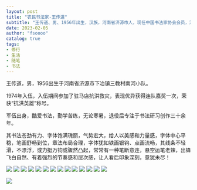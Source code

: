 ```yaml
---
layout: post
title: "农民书法家-王传道"
subtitle: "王传道、男、1956年出生，汉族，河南省济源市人，现任中国书法家协会会员，河南省人大书画研究院研究员，河南省黄河书画院资深会员。"
date: 2023-02-05
author: "fsoooo"
catalog: true
tags:
- 修行
- 生活
- 随笔
- 书法
---
```


王传道，男，1956出生于河南省济源市下冶镇三教村南河小队。

1974年入伍，入伍期间参加了驻马店抗洪救灾，表现优异获得连队嘉奖一次，荣获“抗洪英雄”称号。

军伍出身，酷爱书法，勤学苦练，无论寒暑，退役后专注于书法研习创作三十余年。

其书法苍劲有力、字体饱满瑰丽，气势宏大，给人以美感和力量感，字体中心平稳，笔画舒畅到位，章法布局合理，字体犹如铁画银钩、点画流畅，其线条不轻滑，不漂浮，或力挺万钧或骤然凸起，常常有一种笔断意连，悬空运笔老辣，出锋飞白自然、有着强烈的节奏感和层次感，让人看后印象深刻，意犹未尽！


![](../img/shufa/%20(1).jpg)
![](../img/shufa/%20(2).jpg)
![](../img/shufa/%20(3).jpg)
![](../img/shufa/%20(4).jpg)
![](../img/shufa/%20(5).jpg)
![](../img/shufa/%20(6).jpg)
![](../img/shufa/%20(7).jpg)
![](../img/shufa/%20(8).jpg)
![](../img/shufa/%20(9).jpg)
![](../img/shufa/%20(10).jpg)
![](../img/shufa/%20(11).jpg)
![](../img/shufa/%20(12).jpg)
![](../img/shufa/%20(13).jpg)
![](../img/shufa/%20(14).jpg)



![](../img/ending.gif)

